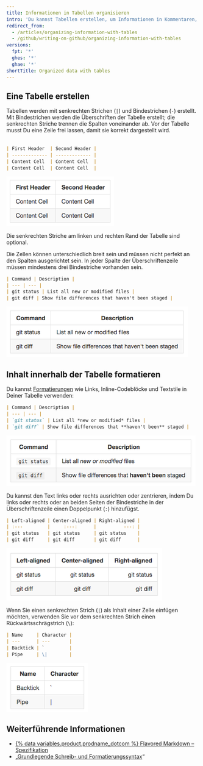 ```yaml
---
title: Informationen in Tabellen organisieren
intro: 'Du kannst Tabellen erstellen, um Informationen in Kommentaren, Issues, Pull Requests und Wikis zu organisieren.'
redirect_from:
  - /articles/organizing-information-with-tables
  - /github/writing-on-github/organizing-information-with-tables
versions:
  fpt: '*'
  ghes: '*'
  ghae: '*'
shortTitle: Organized data with tables
---
```


## Eine Tabelle erstellen

Tabellen werden mit senkrechten Strichen (`|`) und Bindestrichen (`-`) erstellt. Mit Bindestrichen werden die Überschriften der Tabelle erstellt; die senkrechten Striche trennen die Spalten voneinander ab. Vor der Tabelle musst Du eine Zeile frei lassen, damit sie korrekt dargestellt wird.

```markdown

| First Header  | Second Header |
| ------------- | ------------- |
| Content Cell  | Content Cell  |
| Content Cell  | Content Cell  |
```

![Gerenderte Tabelle](/assets/images/help/writing/table-basic-rendered.png)

Die senkrechten Striche am linken und rechten Rand der Tabelle sind optional.

Die Zellen können unterschiedlich breit sein und müssen nicht perfekt an den Spalten ausgerichtet sein. In jeder Spalte der Überschriftenzeile müssen mindestens drei Bindestriche vorhanden sein.

```markdown
| Command | Description |
| --- | --- |
| git status | List all new or modified files |
| git diff | Show file differences that haven't been staged |
```

![Gerenderte Tabelle mit unterschiedlicher Zellenbreite](/assets/images/help/writing/table-varied-columns-rendered.png)

## Inhalt innerhalb der Tabelle formatieren

Du kannst [Formatierungen](/articles/basic-writing-and-formatting-syntax) wie Links, Inline-Codeblöcke und Textstile in Deiner Tabelle verwenden:

```markdown
| Command | Description |
| --- | --- |
| `git status` | List all *new or modified* files |
| `git diff` | Show file differences that **haven't been** staged |
```

![Gerenderte Tabelle mit formatiertem Text](/assets/images/help/writing/table-inline-formatting-rendered.png)

Du kannst den Text links oder rechts ausrichten oder zentrieren, indem Du links oder rechts oder an beiden Seiten der Bindestriche in der Überschriftenzeile einen Doppelpunkt (`:`) hinzufügst.

```markdown
| Left-aligned | Center-aligned | Right-aligned |
| :---         |     :---:      |          ---: |
| git status   | git status     | git status    |
| git diff     | git diff       | git diff      |
```

![Gerenderte Tabelle mit nach links, nach rechts oder zentriert ausgerichtetem Text](/assets/images/help/writing/table-aligned-text-rendered.png)

Wenn Sie einen senkrechten Strich (`|`) als Inhalt einer Zelle einfügen möchten, verwenden Sie vor dem senkrechten Strich einen Rückwärtsschrägstrich (`\`):

```markdown
| Name     | Character |
| ---      | ---       |
| Backtick | `         |
| Pipe     | \|        |
```

![Gerenderte Tabelle mit einem maskierten senkrechten Strich](/assets/images/help/writing/table-escaped-character-rendered.png)

## Weiterführende Informationen

- [{% data variables.product.prodname_dotcom %} Flavored Markdown – Spezifikation](https://github.github.com/gfm/)
- „[Grundlegende Schreib- und Formatierungssyntax](/articles/basic-writing-and-formatting-syntax)“
